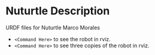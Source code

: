 # Nuturtle  Description
URDF files for Nuturtle Marco Morales
* `<Command Here>` to see the robot in rviz.
* `<Command Here>` to see three copies of the robot in rviz.
<!-- ![](screenshot_of_all_robots_in_rviz_here.png) -->
